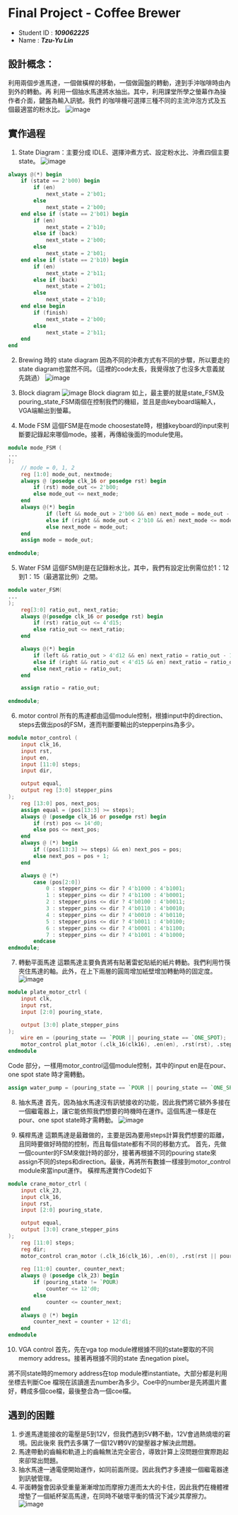 # Final Project - Coffee Brewer

- Student ID : ***109062225***
- Name : ***Tzu-Yu Lin***

## 設計概念： 
利用兩個步進馬達，一個做橫桿的移動，一個做圓盤的轉動，達到手沖咖啡時由內到外的轉動。再
利用一個抽水馬達將水抽出。其中，利用課堂所學之螢幕作為操作者介面，鍵盤為輸入訊號。我們
的咖啡機可選擇三種不同的主流沖泡方式及五個最適當的粉水比。
![image](/LDL_final_project_srccode/Pictures/成品照.png)

## 實作過程
1. State Diagram：主要分成 IDLE、選擇沖煮方式、設定粉水比、沖煮四個主要state。
![image](/LDL_final_project_srccode/Pictures/state_diagrame.png)
```verilog
always @(*) begin
    if (state == 2'b00) begin
        if (en)
            next_state = 2'b01;
        else
            next_state = 2'b00;
    end else if (state == 2'b01) begin
        if (en)
            next_state = 2'b10;
        else if (back)
            next_state = 2'b00;
        else
            next_state = 2'b01;
    end else if (state == 2'b10) begin
        if (en)
            next_state = 2'b11;
        else if (back)
            next_state = 2'b01;
        else
            next_state = 2'b10;
    end else begin
        if (finish)
            next_state = 2'b00;
        else
            next_state = 2'b11;
    end
end
```

2. Brewing 時的 state diagram
因為不同的沖煮方式有不同的步驟，所以要走的state diagram也當然不同。（這裡的code太長，我覺得放了也沒多大意義就先跳過）
![image](/LDL_final_project_srccode/Pictures/pouring_state_diagrame.png)

3. Block diagram
![image](/LDL_final_project_srccode/Pictures/block_diagrame.png)
Block diagram 如上，最主要的就是state_FSM及pouring_state_FSM兩個在控制我們的機組，並且是由keyboard端輸入，VGA端輸出到螢幕。

4. Mode FSM
這個FSM是在mode choosestate時，根據keyboard的input來判斷要記錄起來哪個mode。接著，再傳給後面的module使用。
```verilog
module mode_FSM (
...
);
    // mode = 0, 1, 2
    reg [1:0] mode_out, nextmode;
    always @ (posedge clk_16 or posedge rst) begin
        if (rst) mode_out <= 2'b00;
        else mode_out <= next_mode;
    end
    always @(*) begin
            if (left && mode_out > 2'b00 && en) next_mode = mode_out - 1;
            else if (right && mode_out < 2'b10 && en) next_mode <= mode_out + 1;
            else next_mode = mode_out;
    end
    assign mode = mode_out;
    
endmodule;
```

5. Water FSM
這個FSM則是在記錄粉水比，其中，我們有設定比例需位於1：12到1：15（最適當比例）之間。
```verilog
module water_FSM(
...
);
    reg[3:0] ratio_out, next_ratio;
    always @(posedge clk_16 or posedge rst) begin
        if (rst) ratio_out <= 4'd15;
        else ratio_out <= next_ratio;
    end

    always @(*) begin
        if (left && ratio_out > 4'd12 && en) next_ratio = ratio_out - 1;
        else if (right && ratio_out < 4'd15 && en) next_ratio = ratio_out + 1;
        else next_ratio = ratio_out;
    end

    assign ratio = ratio_out;
    
endmodule;
```

6. motor control
所有的馬達都由這個module控制，根據input中的direction、steps去做出pos的FSM，進而判斷要輸出的stepperpins為多少。
```verilog
module motor_control (
    input clk_16,
    input rst,
    input en,
    input [11:0] steps;
    input dir,

    output equal,
    output reg [3:0] stepper_pins
);
    reg [13:0] pos, next_pos;
    assign equal = (pos[13:3] >= steps);
    always @ (posedge clk_16 or posedge rst) begin
        if (rst) pos <= 14'd0;
        else pos <= next_pos;
    end
    always @ (*) begin
        if ((pos[13:3] >= steps) && en) next_pos = pos;
        else next_pos = pos + 1;
    end

    always @ (*)
        case (pos[2:0])
            0 : stepper_pins <= dir ? 4'b1000 : 4'b1001;
            1 : stepper_pins <= dir ? 4'b1100 : 4'b0001;
            2 : stepper_pins <= dir ? 4'b0100 : 4'b0011;
            3 : stepper_pins <= dir ? 4'b0110 : 4'b0010;
            4 : stepper_pins <= dir ? 4'b0010 : 4'b0110;
            5 : stepper_pins <= dir ? 4'b0011 : 4'b0100;
            6 : stepper_pins <= dir ? 4'b0001 : 4'b1100;
            7 : stepper_pins <= dir ? 4'b1001 : 4'b1000;
        endcase
endmodule;
```

7. 轉動平面馬達
這顆馬達主要負責將有貼著雷蛇貼紙的紙片轉動。我們利用竹筷夾住馬達的軸。此外，在上下兩層的圓周增加紙壁增加轉動時的固定度。
![image](/LDL_final_project_srccode/Pictures/plate_motor.png)
```verilog
module plate_motor_ctrl (
    input clk,
    input rst,
    input [2:0] pouring_state,

    output [3:0] plate_stepper_pins
);
    wire en = (pouring_state == `POUR || pouring_state == `ONE_SPOT);
    motor_control plat_motor (.clk_16(clk16), .en(en), .rst(rst), .steps(12'd0), .dir(1'b0), .stepper_pins(plate_stepper_pins));
endmodule
```
Code 部分，一樣用motor_control這個module控制，其中的input en是在pour、one spot state 時才需轉動。
```verilog
assign water_pump = (pouring_state == `POUR || pouring_state == `ONE_SPOT);
```

8. 抽水馬達
首先，因為抽水馬達沒有訊號接收的功能，因此我們將它額外多接在一個繼電器上，讓它能依照我們想要的時機時在運作。這個馬達一樣是在pour、one spot state時才需轉動。
![image](/LDL_final_project_srccode/Pictures/water_pump.png)

9. 橫桿馬達
這顆馬達是最難做的，主要是因為要用steps計算我們想要的距離，且同時要做好時間的控制，而且每個state都有不同的移動方式。
首先，先做一個counter的FSM來做計時的部分，接著再根據不同的pouring state來assign不同的steps和direction。最後，再將所有數據一樣接到motor_control module來當input運作。
橫桿馬達實作Code如下
```verilog
module crane_motor_ctrl (
    input clk_23,
    input clk_16,
    input rst,
    input [2:0] pouring_state,

    output equal,
    output [3:0] crane_stepper_pins
);
    reg [11:0] steps;
    reg dir;
    motor_control cran_motor (.clk_16(clk_16), .en(0), .rst(rst || pouring_state == `IDLE));
    
    reg [11:0] counter, counter_next;
    always @ (posedge clk_23) begin
        if (pouring_state != `POUR)
            counter <= 12'd0;
        else
            counter <= counter_next;
    end
    always @ (*) begin
        counter_next = counter + 12'd1;
    end
endmodule
```

10. VGA control
首先，先在vga top module裡根據不同的state要取的不同memory address。接著再根據不同的state 去negation pixel。

將不同state時的memory address在top module裡instantiate。大部分都是利用坐標去判斷Coe 檔現在該讀進去number為多少。Coe中的number是先將圖片畫好，轉成多個coe檔，最後整合為一個coe檔。

## 遇到的困難
1. 步進馬達能接收的電壓是5到12V，但我們遇到5V轉不動，12V會過熱燒壞的窘境。因此後來
我們去多購了一個12V轉9V的變壓器才解決此問題。 
2. 馬達帶動的齒輪和軌道上的齒輪無法完全密合，導致計算上沒問題但實際跑起來卻常出問題。 
3. 抽水馬達一通電便開始運作，如同前面所提。因此我們才多連接一個繼電器達到訊號管理。 
4. 平面轉盤會因承受重量漸漸增加而摩擦力進而太大的卡住，因此我們在機體裡增墊了一個紙杯架高馬達，在同時不破壞平衡的情況下減少其摩擦力。
![image](/LDL_final_project_srccode/Pictures/Screenshot%202024-10-08%20161113.png)

